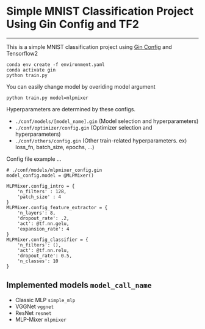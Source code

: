 # Simple MNIST Classification Project Using Gin Config and TF2

-------------

This is a simple MNIST classification project using [Gin Config](https://github.com/google/gin-config) and Tensorflow2

    conda env create -f environment.yaml
    conda activate gin
    python train.py

You can easily change model by overiding model argument
    
    python train.py model=mlpmixer

Hyperparameters are determined by these configs.
 - `./conf/models/[model_name].gin` (Model selection and hyperparameters)
 - `./conf/optimizer/config.gin` (Optimizer selection and hyperparameters)
 - `./conf/others/config.gin` (Other train-related hyperparameters. ex) loss_fn, batch_size, epochs, ...) 
 
 Config file example ...  
 
    # ./conf/models/mlpmixer_config.gin
    model_config.model = @MLPMixer()

    MLPMixer.config_intro = {
        'n_filters' : 128,
        'patch_size' : 4
    }
    MLPMixer.config_feature_extractor = {
        'n_layers': 8,
        'dropout_rate': .2,
        'act': @tf.nn.gelu,
        'expansion_rate': 4
    }
    MLPMixer.config_classifier = {
        'n_filters': (),
        'act': @tf.nn.relu,
        'dropout_rate': 0.5,
        'n_classes': 10
    }

## Implemented models `model_call_name`

- Classic MLP `simple_mlp`
- VGGNet `vggnet`
- ResNet `resnet`
- MLP-Mixer `mlpmixer`
